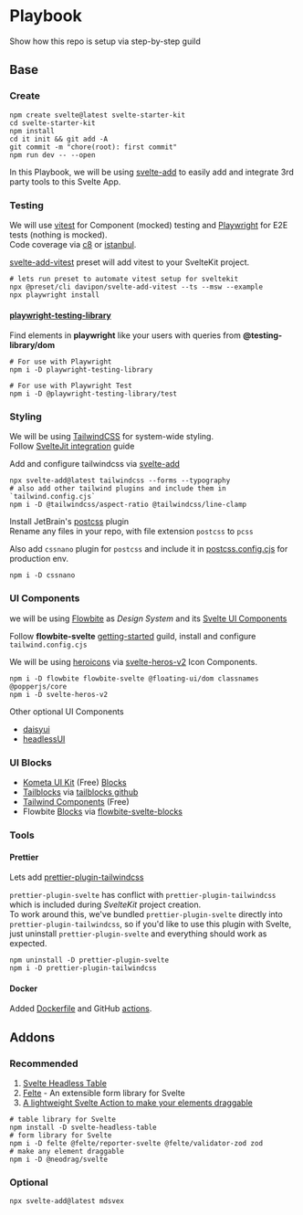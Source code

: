 # Playbook

Show how this repo is setup via step-by-step guild

## Base

### Create

```shell
npm create svelte@latest svelte-starter-kit
cd svelte-starter-kit
npm install
cd it init && git add -A
git commit -m "chore(root): first commit"
npm run dev -- --open
```

In this Playbook, we will be using [svelte-add](https://github.com/svelte-add/svelte-add) to easily add and integrate 3rd party tools to this Svelte App.

### Testing

We will use [vitest](https://vitest.dev/) for Component (mocked) testing and
[Playwright](https://playwright.dev/) for E2E tests (nothing is mocked).<br/>
Code coverage via [c8](https://github.com/bcoe/c8) or [istanbul](https://istanbul.js.org/).

[svelte-add-vitest](https://github.com/davipon/svelte-add-vitest) preset will add vitest to your SvelteKit project.

```shell
# lets run preset to automate vitest setup for sveltekit
npx @preset/cli davipon/svelte-add-vitest --ts --msw --example
npx playwright install
```

#### [playwright-testing-library](https://github.com/testing-library/playwright-testing-library)

Find elements in **playwright** like your users with queries from **@testing-library/dom**

```shell
# For use with Playwright
npm i -D playwright-testing-library

# For use with Playwright Test
npm i -D @playwright-testing-library/test
```

### Styling

We will be using [TailwindCSS](https://tailwindcss.com/) for system-wide styling.<br/>
Follow [SvelteJit integration](https://tailwindcss.com/docs/guides/sveltekit) guide

Add and configure tailwindcss via [svelte-add](https://github.com/svelte-add/tailwindcss)

```shell
npx svelte-add@latest tailwindcss --forms --typography
# also add other tailwind plugins and include them in `tailwind.config.cjs`
npm i -D @tailwindcss/aspect-ratio @tailwindcss/line-clamp
```

Install JetBrain's [postcss](https://plugins.jetbrains.com/plugin/8578-postcss) plugin<br/>
Rename any files in your repo, with file extension `postcss` to `pcss`

Also add `cssnano` plugin for `postcss` and include it in [postcss.config.cjs](../postcss.config.cjs) for production env.

```shell
npm i -D cssnano
```

### UI Components

we will be using [Flowbite](https://flowbite.com/) as _Design System_ and its [Svelte UI Components](https://flowbite-svelte.com/)

Follow **flowbite-svelte** [getting-started](https://flowbite-svelte.com/pages/getting-started) guild, install and configure `tailwind.config.cjs`

We will be using [heroicons](https://heroicons.com/) via [svelte-heros-v2](https://github.com/shinokada/svelte-heros-v2) Icon Components.

```shell
npm i -D flowbite flowbite-svelte @floating-ui/dom classnames @popperjs/core
npm i -D svelte-heros-v2
```

Other optional UI Components

-   [daisyui](https://daisyui.com/)
-   [headlessUI](https://github.com/rgossiaux/svelte-headlessui)

### UI Blocks

-   [Kometa UI Kit](https://kitwind.io/products/kometa) (Free) [Blocks](https://kitwind.io/products/kometa/components)
-   [Tailblocks](https://tailblocks.cc/) via [tailblocks github](https://github.com/mertJF/tailblocks)
-   [Tailwind Components](https://tailwindcomponents.com/) (Free)
-   Flowbite [Blocks](https://flowbite.com/blocks/) via [flowbite-svelte-blocks](https://github.com/shinokada/flowbite-svelte-blocks)

### Tools

#### Prettier

Lets add [prettier-plugin-tailwindcss](https://github.com/tailwindlabs/prettier-plugin-tailwindcss)

`prettier-plugin-svelte` has conflict with `prettier-plugin-tailwindcss` which is included during _SvelteKit_ project creation.<br/>
To work around this, we've bundled `prettier-plugin-svelte` directly into `prettier-plugin-tailwindcss`, so if you'd like to use this plugin with Svelte, just uninstall `prettier-plugin-svelte` and everything should work as expected.

```shell
npm uninstall -D prettier-plugin-svelte
npm i -D prettier-plugin-tailwindcss
```

#### Docker

Added [Dockerfile](../Dockerfile) and GitHub [actions](../.github/workflows).

## Addons

### Recommended

1. [Svelte Headless Table](https://svelte-headless-table.bryanmylee.com/#headless)
2. [Felte](https://felte.dev/) - An extensible form library for Svelte
3. [A lightweight Svelte Action to make your elements draggable](https://github.com/PuruVJ/neodrag/tree/main/packages/svelte#readme)

```shell
# table library for Svelte
npm install -D svelte-headless-table
# form library for Svelte
npm i -D felte @felte/reporter-svelte @felte/validator-zod zod
# make any element draggable
npm i -D @neodrag/svelte
```

### Optional

```shell
npx svelte-add@latest mdsvex
```
